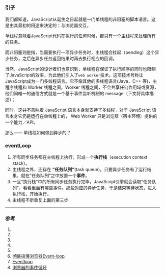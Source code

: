 ### 引子
我们都知道，JavaScript从诞生之日起就是一门单线程的非阻塞的脚本语言。这是由其最初的用途来决定的：与浏览器交互。

单线程意味着JavaScript代码在执行的任何时候，都只有一个主线程来处理所有的任务。

而非阻塞则是指，当需要执行一项异步任务时，主线程会挂起（pending）这个异步任务，之后在异步任务返回结果时再去执行相应的回调。

当然，JavaScript的设计者们也意识到，单线程在保证了执行顺序的同时也限制了JavaScript的效率，为此他们引入了`web worker`技术。这项技术号称让JavaScript成为一门多线程语言。它不像其他的多线程语言(Java、C++ 等)，主程序线程和 Worker 线程之间，Worker 线程之间，不会共享任何作用域或资源，他们间唯一的通信方式就是一个基于事件监听机制的 message（下文将具体描述）；

同时，这并不意味着 JavaScript 语言本身就支持了多线程，对于 JavaScript 语言本身它仍是运行在单线程上的， Web Worker 只是浏览器（宿主环境）提供的一个能力／API。

那么—— 单线程如何做到异步的？
<!-- - EventLoop是什么？
- macrotask 和 microtask 是什么，它们有何区别 -->

### eventLoop
1. 所有同步任务都在主线程上执行，形成一个**执行栈**（execution context stack）。
2. 主线程之外，还存在 **"任务队列"**(task queue)。只要异步任务有了运行结果，就在"任务队列"之中放置一个**事件**。
3. 一旦"执行栈"中的所有同步任务执行完毕，JavaScript引擎就会读取"任务队列"，看看里面有哪些事件。那些对应的异步任务，于是结束等待状态，进入执行栈，开始执行。
4. 主线程不断重复上面的第三步


___
### 参考
1. [](http://lynnelv.github.io/js-event-loop-browser)
2. [](https://github.com/amandakelake/blog/issues/26)
3. [](https://juejin.im/post/5df631afe51d45581269a7b5)
4. [](https://zhuanlan.zhihu.com/p/25184390)
5. [](https://zhuanlan.zhihu.com/p/33058983)
6. [彻底搞懂浏览器Event-loop](https://github.com/YvetteLau/Blog/issues/4)
7. [Eventloop](https://juejin.im/post/5c72307551882562e74812dc)
8. [浏览器的事件循环](https://juejin.im/post/5edc658de51d45784b1304aa)
